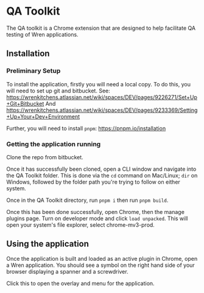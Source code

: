 # QA Toolkit

The QA toolkit is a Chrome extension that are designed to help facilitate
QA testing of Wren applications. 

## Installation
### Preliminary Setup

To install the application, firstly you will need a local copy. To do this, you will need to set up git and bitbucket.
See:
https://wrenkitchens.atlassian.net/wiki/spaces/DEV/pages/9226271/Set+Up+Git+Bitbucket
And
https://wrenkitchens.atlassian.net/wiki/spaces/DEV/pages/9233369/Setting+Up+Your+Dev+Environment

Further, you will need to install `pnpm`: https://pnpm.io/installation

### Getting the application running

Clone the repo from bitbucket.

Once it has successfully been cloned, open a CLI window and navigate into the QA Toolkit folder.
This is done via the `cd` command on Mac/Linux; `dir` on Windows, followed by the folder path you're trying to follow on either system.

Once in the QA Toolkit directory, run `pnpm i` then run `pnpm build`.

Once this has been done successfully, open Chrome, then the manage plugins page.
Turn on developer mode and click `load unpacked`.
This will open your system's file explorer, select chrome-mv3-prod.

## Using the application

Once the application is built and loaded as an active plugin in Chrome, open a Wren application.
You should see a symbol on the right hand side of your browser displaying a spanner and a screwdriver.

Click this to open the overlay and menu for the application.
